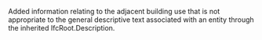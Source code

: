﻿Added information relating to the adjacent building use that is not appropriate to the general descriptive text associated with an entity through the inherited IfcRoot.Description.
